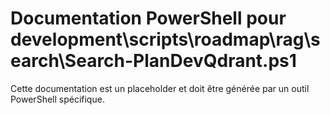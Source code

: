 # Documentation PowerShell pour development\scripts\roadmap\rag\search\Search-PlanDevQdrant.ps1

Cette documentation est un placeholder et doit être générée par un outil PowerShell spécifique.
